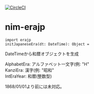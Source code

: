 [![CircleCI](https://circleci.com/gh/mkanenobu/nim-erajp/tree/master.svg?style=svg)](https://circleci.com/gh/mkanenobu/nim-erajp/tree/master)  
# nim-erajp

```
import erajp
initJapaneseEra(dt: DateTime): Object =
```

DateTimeから和暦オブジェクトを生成

AlphabetEra: アルファベット一文字(例: "H"  
KanziEra: 漢字(例: "昭和"  
IntEraYear: 和暦(整数型)  

1868/01/01より前には未対応。
